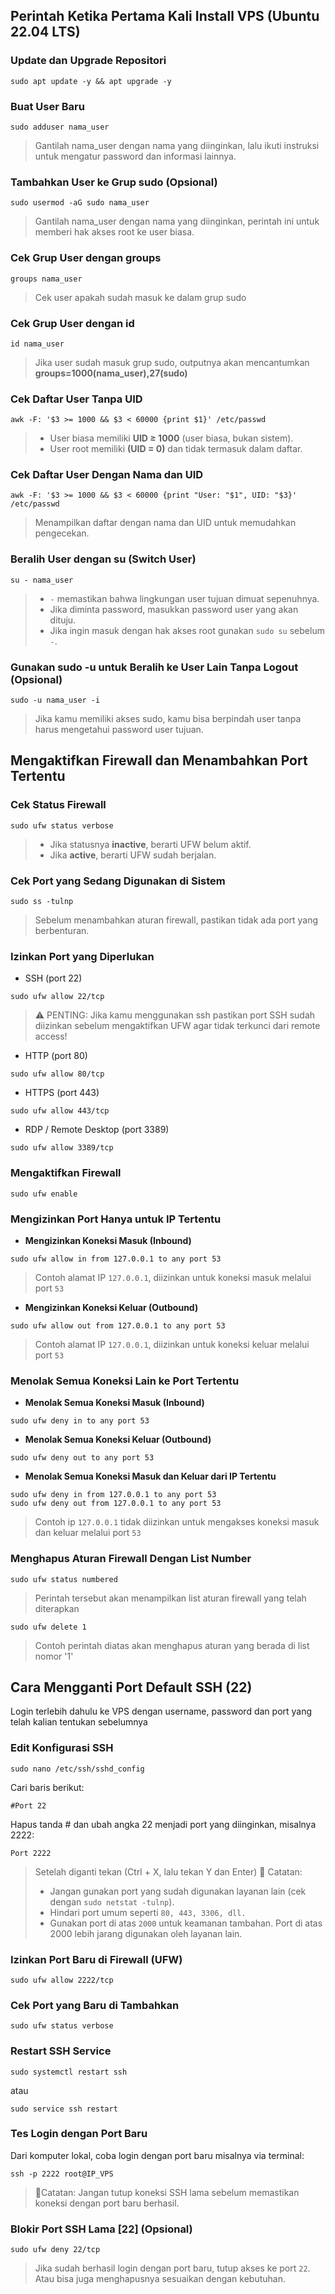 ## Perintah Ketika Pertama Kali Install VPS (Ubuntu 22.04 LTS) 

### Update dan Upgrade Repositori
```
sudo apt update -y && apt upgrade -y
```

### Buat User Baru
```
sudo adduser nama_user
```
> Gantilah nama_user dengan nama yang diinginkan, lalu ikuti instruksi untuk mengatur password dan informasi lainnya.

### Tambahkan User ke Grup sudo (Opsional)
```
sudo usermod -aG sudo nama_user
```
> Gantilah nama_user dengan nama yang diinginkan, perintah ini untuk memberi hak akses root ke user biasa.

### Cek Grup User dengan groups
```
groups nama_user
```
> Cek user apakah sudah masuk ke dalam grup sudo

### Cek Grup User dengan id
```
id nama_user
```
> Jika user sudah masuk grup sudo, outputnya akan mencantumkan **groups=1000(nama_user),27(sudo)**

### Cek Daftar User Tanpa UID
```
awk -F: '$3 >= 1000 && $3 < 60000 {print $1}' /etc/passwd
```
> - User biasa memiliki **UID ≥ 1000** (user biasa, bukan sistem).
> - User root memiliki **(UID = 0)** dan tidak termasuk dalam daftar.

### Cek Daftar User Dengan Nama dan UID
```
awk -F: '$3 >= 1000 && $3 < 60000 {print "User: "$1", UID: "$3}' /etc/passwd
```
> Menampilkan daftar dengan nama dan UID untuk memudahkan pengecekan.

### Beralih User dengan su (Switch User)
```
su - nama_user
```
> - `-` memastikan bahwa lingkungan user tujuan dimuat sepenuhnya.
> - Jika diminta password, masukkan password user yang akan dituju.
> - Jika ingin masuk dengan hak akses root gunakan `sudo su` sebelum `-`.

### Gunakan sudo -u untuk Beralih ke User Lain Tanpa Logout (Opsional)
```
sudo -u nama_user -i
```
> Jika kamu memiliki akses sudo, kamu bisa berpindah user tanpa harus mengetahui password user tujuan.

## Mengaktifkan Firewall dan Menambahkan Port Tertentu
### Cek Status Firewall
```
sudo ufw status verbose
```
> - Jika statusnya **inactive**, berarti UFW belum aktif.
> - Jika **active**, berarti UFW sudah berjalan.

### Cek Port yang Sedang Digunakan di Sistem
```
sudo ss -tulnp
```
> Sebelum menambahkan aturan firewall, pastikan tidak ada port yang berbenturan.

### Izinkan Port yang Diperlukan
- SSH (port 22)
```
sudo ufw allow 22/tcp
```
> ⚠️ PENTING: Jika kamu menggunakan ssh pastikan port SSH sudah diizinkan sebelum mengaktifkan UFW agar tidak terkunci dari remote access!

- HTTP (port 80)
```
sudo ufw allow 80/tcp
```

- HTTPS (port 443)
```
sudo ufw allow 443/tcp
```

- RDP / Remote Desktop (port 3389)
```
sudo ufw allow 3389/tcp
```

### Mengaktifkan Firewall
```
sudo ufw enable
```

### Mengizinkan Port Hanya untuk IP Tertentu
- **Mengizinkan Koneksi Masuk (Inbound)**
```
sudo ufw allow in from 127.0.0.1 to any port 53
```
> Contoh alamat IP `127.0.0.1`, diizinkan untuk koneksi masuk melalui port `53`

- **Mengizinkan Koneksi Keluar (Outbound)**
```
sudo ufw allow out from 127.0.0.1 to any port 53
```
> Contoh alamat IP `127.0.0.1`, diizinkan untuk koneksi keluar melalui port `53`

### Menolak Semua Koneksi Lain ke Port Tertentu
- **Menolak Semua Koneksi Masuk (Inbound)**
```
sudo ufw deny in to any port 53
```
- **Menolak Semua Koneksi Keluar (Outbound)**
```
sudo ufw deny out to any port 53
```
- **Menolak Semua Koneksi Masuk dan Keluar dari IP Tertentu**
```
sudo ufw deny in from 127.0.0.1 to any port 53
sudo ufw deny out from 127.0.0.1 to any port 53
```
> Contoh ip `127.0.0.1` tidak diizinkan untuk mengakses koneksi masuk dan keluar melalui port `53`

### Menghapus Aturan Firewall Dengan List Number
```
sudo ufw status numbered
```
> Perintah tersebut akan menampilkan list aturan firewall yang telah diterapkan
```
sudo ufw delete 1
```
> Contoh perintah diatas akan menghapus aturan yang berada di list nomor '1'

## Cara Mengganti Port Default SSH (22)
Login terlebih dahulu ke VPS dengan username, password dan port yang telah kalian tentukan sebelumnya 
### Edit Konfigurasi SSH
```
sudo nano /etc/ssh/sshd_config
```
Cari baris berikut:
```
#Port 22
```
Hapus tanda # dan ubah angka 22 menjadi port yang diinginkan, misalnya 2222:
```
Port 2222
```
> Setelah diganti tekan (Ctrl + X, lalu tekan Y dan Enter)
🚨 Catatan:
> - Jangan gunakan port yang sudah digunakan layanan lain (cek dengan `sudo netstat -tulnp`).
> - Hindari port umum seperti `80, 443, 3306, dll.`
> - Gunakan port di atas `2000` untuk keamanan tambahan. Port di atas 2000 lebih jarang digunakan oleh layanan lain.

### Izinkan Port Baru di Firewall (UFW)
```
sudo ufw allow 2222/tcp
```
### Cek Port yang Baru di Tambahkan 
```
sudo ufw status verbose
```
### Restart SSH Service
```
sudo systemctl restart ssh
```
atau
```
sudo service ssh restart
```
### Tes Login dengan Port Baru
Dari komputer lokal, coba login dengan port baru misalnya via terminal:
```
ssh -p 2222 root@IP_VPS
```
> 🚨Catatan: Jangan tutup koneksi SSH lama sebelum memastikan koneksi dengan port baru berhasil.

### Blokir Port SSH Lama [22] (Opsional)
```
sudo ufw deny 22/tcp
```
> Jika sudah berhasil login dengan port baru, tutup akses ke port `22`. Atau bisa juga menghapusnya sesuaikan dengan kebutuhan.

